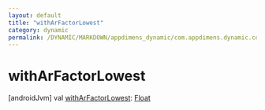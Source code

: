 ```yaml
---
layout: default
title: "withArFactorLowest"
category: dynamic
permalink: /DYNAMIC/MARKDOWN/appdimens_dynamic/com.appdimens.dynamic.code/-screen-adjustment-factors/with-ar-factor-lowest.html
---
```


# withArFactorLowest

[androidJvm]
val [withArFactorLowest](with-ar-factor-lowest.md): [Float](https://kotlinlang.org/api/core/kotlin-stdlib/kotlin/-float/index.html)